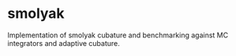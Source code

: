 # smolyak
Implementation of smolyak cubature and benchmarking against MC integrators and adaptive cubature.
